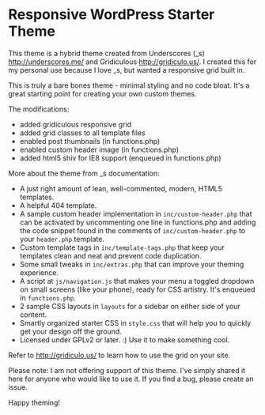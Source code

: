 Responsive WordPress Starter Theme
==================================

This theme is a hybrid theme created from Underscores (_s) http://underscores.me/ and Gridiculous http://gridiculo.us/. I created this for my personal use because I love _s, but wanted a responsive grid built in.

This is truly a bare bones theme - minimal styling and no code bloat. It's a great starting point for creating your own custom themes.

The modifications:
* added gridiculous responsive grid
* added grid classes to all template files
* enabled post thumbnails (in functions.php)
* enabled custom header image (in functions.php)
* added html5 shiv for IE8 support (enqueued in functions.php)

More about the theme from _s documentation:

* A just right amount of lean, well-commented, modern, HTML5 templates.
* A helpful 404 template.
* A sample custom header implementation in `inc/custom-header.php` that can be activated by uncommenting one line in functions.php and adding the code snippet found in the comments of `inc/custom-header.php` to your `header.php` template.
* Custom template tags in `inc/template-tags.php` that keep your templates clean and neat and prevent code duplication.
* Some small tweaks in `inc/extras.php` that can improve your theming experience.
* A script at `js/navigation.js` that makes your menu a toggled dropdown on small screens (like your phone), ready for CSS artistry. It's enqueued in `functions.php`.
* 2 sample CSS layouts in `layouts` for a sidebar on either side of your content.
* Smartly organized starter CSS in `style.css` that will help you to quickly get your design off the ground.
* Licensed under GPLv2 or later. :) Use it to make something cool.

Refer to http://gridiculo.us/ to learn how to use the grid on your site.

Please note: I am not offering support of this theme. I've simply shared it here for anyone who would like to use it. If you find a bug, please create an issue.

Happy theming!

